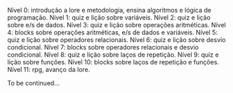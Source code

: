 Nível 0: introdução a lore e metodologia, ensina algoritmos e lógica de programação.
Nível 1: quiz e lição sobre variáveis.
Nível 2: quiz e lição sobre e/s de dados.
Nível 3: quiz e lição sobre operações aritméticas.
Nível 4: blocks sobre operações aritméticas, e/s de dados e variáveis.
Nível 5: quiz e lição sobre operadores relacionais.
Nível 6: quiz e lição sobre desvio condicional.
Nível 7: blocks sobre operadores relacionais e desvio condicional.
Nível 8: quiz e lição sobre laços de repetição.
Nível 9: quiz e lição sobre funções.
Nível 10: blocks sobre laços de repetição e funções.
Nível 11: rpg, avanço da lore.

To be continued...